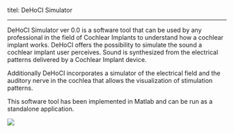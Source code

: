 titel:  DeHoCI Simulator

---

DeHoCI Simulator ver 0.0 is a software tool that can be used by any professional in the field of Cochlear Implants to understand how a cochlear implant works.
DeHoCI  offers the possibility to simulate the sound a cochlear implant user perceives. Sound is synthesized from the electrical patterns delivered by a Cochlear Implant device.

Additionally DeHoCI incorporates a simulator of the electrical field and the auditory nerve in the cochlea  that allows the visualization of stimulation patterns.

This software tool has been implemented in Matlab and can be run as a standalone application. 


<img src="technologies/DeHoCIsimulator.png" >
